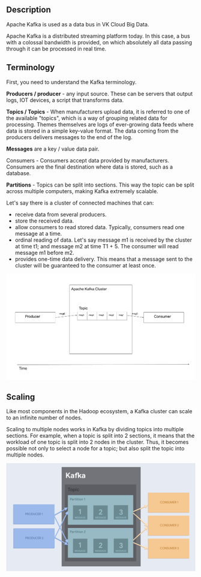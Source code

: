 ## Description

Apache Kafka is used as a data bus in VK Cloud Big Data.

Apache Kafka is a distributed streaming platform today. In this case, a bus with a colossal bandwidth is provided, on which absolutely all data passing through it can be processed in real time.

## Terminology

First, you need to understand the Kafka terminology.

**Producers / producer** - any input source. These can be servers that output logs, IOT devices, a script that transforms data.

**Topics / Topics** - When manufacturers upload data, it is referred to one of the available "topics", which is a way of grouping related data for processing. Themes themselves are logs of ever-growing data feeds where data is stored in a simple key-value format. The data coming from the producers delivers messages to the end of the log.

**Messages** are a key / value data pair.

Consumers - Consumers accept data provided by manufacturers. Consumers are the final destination where data is stored, such as a database.

**Partitions** - Topics can be split into sections. This way the topic can be split across multiple computers, making Kafka extremely scalable.

Let's say there is a cluster of connected machines that can:

- receive data from several producers.
- store the received data.
- allow consumers to read stored data. Typically, consumers read one message at a time.
- ordinal reading of data. Let's say message m1 is received by the cluster at time t1; and message m2 at time T1 + 5. The consumer will read message m1 before m2.
- provides one-time data delivery. This means that a message sent to the cluster will be guaranteed to the consumer at least once.

![](./assets/1598824864788-simple_kafka-png)

## Scaling

Like most components in the Hadoop ecosystem, a Kafka cluster can scale to an infinite number of nodes.

Scaling to multiple nodes works in Kafka by dividing topics into multiple sections. For example, when a topic is split into 2 sections, it means that the workload of one topic is split into 2 nodes in the cluster. Thus, it becomes possible not only to select a node for a topic; but also split the topic into multiple nodes.

![](./assets/1598826231363-kafkapatitions-jpg)
